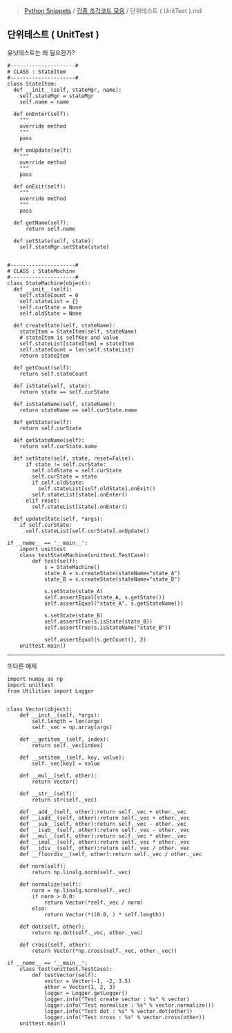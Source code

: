 > [Python Snippets](../README.md) / [각종 조각코드 모음](README.md) / 단위테스트 ( UnitTest ).md
## 단위테스트 ( UnitTest )
유닛테스트는 왜 필요한가?


    #---------------------#
    # CLASS : StateItem
    #---------------------#
    class StateItem:
      def __init__(self, stateMgr, name):
        self.stateMgr = stateMgr
        self.name = name
    
      def onEnter(self):
        """
        override method
        """
        pass
    
      def onUpdate(self):
        """
        override method
        """
        pass
    
      def onExit(self):
        """
        override method
        """
        pass
    
      def getName(self):
          return self.name
    
      def setState(self, state):
        self.stateMgr.setState(state)
    
    
    #---------------------#
    # CLASS : StateMachine
    #---------------------#
    class StateMachine(object):
      def __init__(self):
        self.stateCount = 0
        self.stateList = {}
        self.curState = None
        self.oldState = None
    
      def createState(self, stateName):
        stateItem = StateItem(self, stateName)
        # stateItem is selfKey and value
        self.stateList[stateItem] = stateItem
        self.stateCount = len(self.stateList)
        return stateItem
    
      def getCount(self):
        return self.stateCount
    
      def isState(self, state):
        return state == self.curState
    
      def isStateName(self, stateName):
        return stateName == self.curState.name
    
      def getState(self):
        return self.curState
    
      def getStateName(self):
        return self.curState.name
    
      def setState(self, state, reset=False):
          if state != self.curState:
            self.oldState = self.curState
            self.curState = state
            if self.oldState:
              self.stateList[self.oldState].onExit()
            self.stateList[state].onEnter()
          elif reset:
            self.stateList[state].onEnter()
    
      def updateState(self, *args):
        if self.curState:
          self.stateList[self.curState].onUpdate()
    
    if __name__ == '__main__':
        import unittest
        class testStateMachine(unittest.TestCase):
            def test(self):
                s = StateMachine()
                state_A = s.createState(stateName="state_A")
                state_B = s.createState(stateName="state_B")
    
                s.setState(state_A)
                self.assertEqual(state_A, s.getState())
                self.assertEqual("state_A", s.getStateName())
    
                s.setState(state_B)
                self.assertTrue(s.isState(state_B))
                self.assertTrue(s.isStateName("state_B"))
    
                self.assertEqual(s.getCount(), 2)
        unittest.main()

----
또다른 예제


    import numpy as np
    import unittest
    from Utilities import Logger
    
    
    class Vector(object):
        def __init__(self, *args):
            self.length = len(args)
            self._vec = np.array(args)
    
        def __getitem__(self, index):
            return self._vec[index]
    
        def __setitem__(self, key, value):
            self._vec[key] = value
    
        def __mul__(self, other):
            return Vector()
    
        def __str__(self):
            return str(self._vec)
    
        def __add__(self, other):return self._vec + other._vec
        def __iadd__(self, other):return self._vec + other._vec
        def __sub__(self, other):return self._vec - other._vec
        def __isub__(self, other):return self._vec - other._vec
        def __mul__(self, other):return self._vec * other._vec
        def __imul__(self, other):return self._vec * other._vec
        def __idiv__(self, other):return self._vec / other._vec
        def __floordiv__(self, other):return self._vec / other._vec
    
        def norm(self):
            return np.linalg.norm(self._vec)
    
        def normalize(self):
            norm = np.linalg.norm(self._vec)
            if norm > 0.0:
                return Vector(*self._vec / norm)
            else:
                return Vector(*((0.0, ) * self.length))
    
        def dot(self, other):
            return np.dot(self._vec, other._vec)
    
        def cross(self, other):
            return Vector(*np.cross(self._vec, other._vec))
    
    if __name__ == '__main__':
        class test(unittest.TestCase):
            def testVector(self):
                vector = Vector(-1, -2, 3.5)
                other = Vector(1, 2, 3)
                logger = Logger.getLogger()
                logger.info("Test create vector : %s" % vector)
                logger.info("Test normalize : %s" % vector.normalize())
                logger.info("Test dot : %s" % vector.dot(other))
                logger.info("Test cross : %s" % vector.cross(other))
        unittest.main()